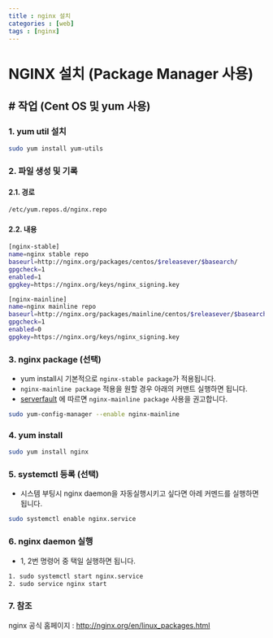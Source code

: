 ```yaml
---
title : nginx 설치
categories : [web]
tags : [nginx]
---
```

# NGINX 설치  (Package Manager 사용)
## # 작업 (Cent OS 및 yum 사용)
### 1. yum util 설치
````bash
sudo yum install yum-utils
````
### 2. 파일 생성 및 기록
#### 2.1. 경로 
````bash
/etc/yum.repos.d/nginx.repo
````

#### 2.2. 내용
````bash
[nginx-stable]
name=nginx stable repo
baseurl=http://nginx.org/packages/centos/$releasever/$basearch/
gpgcheck=1
enabled=1
gpgkey=https://nginx.org/keys/nginx_signing.key

[nginx-mainline]
name=nginx mainline repo
baseurl=http://nginx.org/packages/mainline/centos/$releasever/$basearch/
gpgcheck=1
enabled=0
gpgkey=https://nginx.org/keys/nginx_signing.key
````
### 3. nginx package (선택)
* yum install시 기본적으로 `nginx-stable package`가 적용됩니다.
* `nginx-mainline package` 적용을 원할 경우 아래의 커맨트 실행하면 됩니다.  
* [serverfault](https://serverfault.com/questions/715049/what-s-the-difference-between-the-mainline-and-stable-branches-of-nginx/715126#715126) 에 따르면 `nginx-mainline package` 사용을 권고합니다. 

````bash
sudo yum-config-manager --enable nginx-mainline
````

### 4. yum install
````bash
sudo yum install nginx
```` 
### 5. systemctl 등록 (선택)
* 시스템 부팅시 nginx daemon을 자동실행시키고 싶다면 아레 커멘드를 실행하면 됩니다.

````bash
sudo systemctl enable nginx.service
````
### 6. nginx  daemon 실행
* 1, 2번 명령어 중 택일 실행하면 됩니다.

````bash
1. sudo systemctl start nginx.service
2. sudo service nginx start
````
 
### 7. 참조
nginx 공식 홈페이지 : <http://nginx.org/en/linux_packages.html>